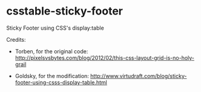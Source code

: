 csstable-sticky-footer
======================

Sticky Footer using CSS's display:table

Credits:

* Torben, for the original code: http://pixelsvsbytes.com/blog/2012/02/this-css-layout-grid-is-no-holy-grail

* Goldsky, for the modification: http://www.virtudraft.com/blog/sticky-footer-using-csss-display-table.html
